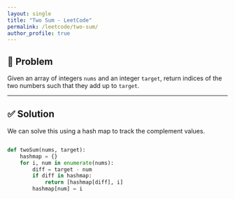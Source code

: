 ```yaml
---
layout: single
title: "Two Sum - LeetCode"
permalink: /leetcode/two-sum/
author_profile: true
---
```


## 🧠 Problem

Given an array of integers `nums` and an integer `target`, return indices of the two numbers such that they add up to `target`.

---

## ✅ Solution

We can solve this using a hash map to track the complement values.

```python

def twoSum(nums, target):
    hashmap = {}
    for i, num in enumerate(nums):
        diff = target - num
        if diff in hashmap:
            return [hashmap[diff], i]
        hashmap[num] = i

